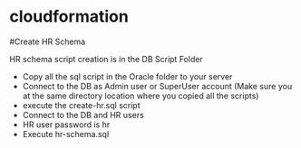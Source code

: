 # cloudformation

#Create HR Schema 

HR schema script creation is in the DB Script Folder

- Copy all the sql script in the Oracle folder to your server
- Connect to the DB as Admin user or SuperUser account (Make sure you at the same directory location where you copied all the scripts)
- execute the create-hr.sql script
- Connect to the DB and HR users
- HR user password is hr
- Execute hr-schema.sql
